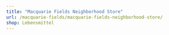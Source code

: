 ```yaml
---
title: "Macquarie Fields Neighborhood Store"
url: /macquarie-fields/macquarie-fields-neighborhood-store/
shop: Lebensmittel
---
```

